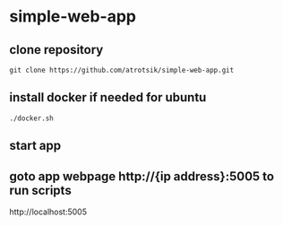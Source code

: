 # simple-web-app

## clone repository
```
git clone https://github.com/atrotsik/simple-web-app.git
```

## install docker if needed for ubuntu
```
./docker.sh
```

## start app 


## goto app webpage http://{ip address}:5005 to run scripts
http://localhost:5005

